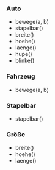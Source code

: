 ### Auto
- bewege(a, b)
- stapelbar()
- breite()
- hoehe()
- laenge()
- hupe()
- blinke()
### Fahrzeug
- bewege(a, b)

### Stapelbar
- stapelbar()

### Größe
- breite()
- hoehe()
- laenge()


